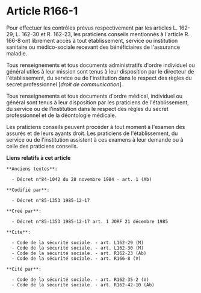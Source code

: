 # Article R166-1

Pour effectuer les contrôles prévus respectivement par les articles L. 162-29, L. 162-30 et R. 162-23, les praticiens
conseils mentionnés à l'article R. 166-8 ont librement accès à tout établissement, service ou institution sanitaire ou
médico-sociale recevant des bénéficiaires de l'assurance maladie. 

Tous renseignements et tous documents administratifs d'ordre individuel ou général utiles à leur mission sont tenus à leur
disposition par le directeur de l'établissement, du service ou de l'institution dans le respect des règles du secret
professionnel [*droit de communication*]. 

Tous renseignements et tous documents d'ordre médical, individuel ou général sont tenus à leur disposition par les praticiens
de l'établissement, du service ou de l'institution dans le respect des règles du secret professionnel et de la déontologie
médicale. 

Les praticiens conseils peuvent procéder à tout moment à l'examen des assurés et de leurs ayants droit. Les praticiens de
l'établissement, du service ou de l'institution assistent à ces examens à leur demande ou à celle des praticiens conseils.

**Liens relatifs à cet article**

	**Anciens textes**:

	  - Décret n°84-1042 du 28 novembre 1984 - art. 1 (Ab)

	**Codifié par**:

	  - Décret n°85-1353 1985-12-17

	**Créé par**:

	  - Décret n°85-1353 1985-12-17 art. 1 JORF 21 décembre 1985

	**Cite**:

	  - Code de la sécurité sociale. - art. L162-29 (M)
	  - Code de la sécurité sociale. - art. L162-30 (M)
	  - Code de la sécurité sociale. - art. R162-23 (Ab)
	  - Code de la sécurité sociale. - art. R166-8 (V)

	**Cité par**:

	  - Code de la sécurité sociale. - art. R162-35-2 (V)
	  - Code de la sécurité sociale. - art. R162-42-10 (Ab)
